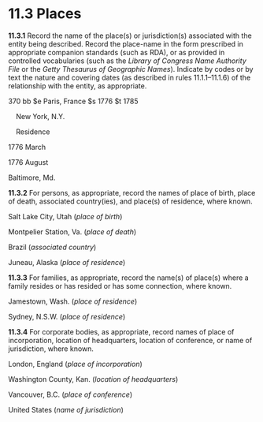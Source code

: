# 11.3 Places

**11.3.1** Record the name of the place(s) or jurisdiction(s) associated with the entity being described. Record the place-name in the form prescribed in appropriate companion standards (such as RDA), or as provided in controlled vocabularies (such as the _Library of Congress Name Authority File_ or the _Getty Thesaurus of Geographic Names_). Indicate by codes or by text the nature and covering dates (as described in rules 11.1.1–11.1.6) of the relationship with the entity, as appropriate.

370 bb $e Paris, France $s 1776 $t 1785

<place>

    <placeEntry>New York, N.Y.</placeEntry>

    <placeRole>Residence</placeRole>

<dateRange>

<fromDate standardDate="1776-03">1776 March</fromDate>

<toDate standardDate="1776-08">1776 August</toDate>

</dateRange>

</place>

Baltimore, Md.

**11.3.2** For persons, as appropriate, record the names of place of birth, place of death, associated country(ies), and place(s) of residence, where known.

Salt Lake City, Utah (_place of birth_)

Montpelier Station, Va. (_place of death_)

Brazil (_associated country_)

Juneau, Alaska (_place of residence_)

**11.3.3** For families, as appropriate, record the name(s) of place(s) where a family resides or has resided or has some connection, where known.

Jamestown, Wash. (_place of residence_)

Sydney, N.S.W. (_place of residence_)

**11.3.4** For corporate bodies, as appropriate, record names of place of incorporation, location of headquarters, location of conference, or name of jurisdiction, where known.

London, England (_place of incorporation_)

Washington County, Kan. (_location of headquarters_)

Vancouver, B.C. (_place of conference_)

United States (_name of jurisdiction_)
